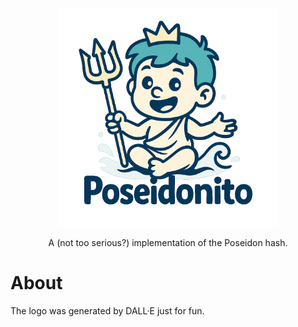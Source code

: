 <p align="center">
  <img src="assets/poseidonito.png" alt="Poseidonito Logo" width="350">
</p>

<p align="center">
  A (not too serious?) implementation of the Poseidon hash.
</p>

# About

The logo was generated by DALL·E just for fun.
